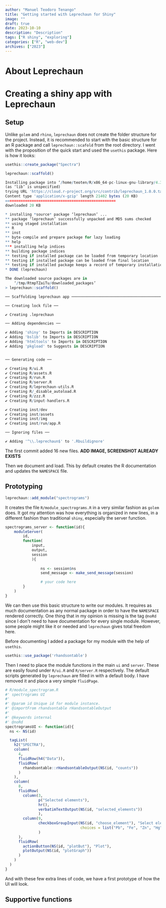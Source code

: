 ```yaml
---
author: "Manuel Teodoro Tenango"
title: "Getting started with Leprechaun for Shiny"
image: ""
draft: true
date: 2023-10-10
description: "Description"
tags: ["R shiny", "exploring"]
categories: ["R", "web-dev"]
archives: ["2023"]
---
```


# About Leprechaun

# Creating a shiny app with Leprechaun

## Setup
Unlike `golem` and `rhino`, `leprechaun` does not create the folder structure for the project. Instead, it is recommended to start with the basic structure for an R package and call `leprechaun::scafold` from the root directory. I went with the proposition of the quick start and used the `usethis` package. Here is how it looks:

```r
usethis::create_package("Spectra")

leprechaun::scaffold()
```

```r
Installing package into ‘/home/teoten/R/x86_64-pc-linux-gnu-library/4.3’
(as ‘lib’ is unspecified)
trying URL 'https://cloud.r-project.org/src/contrib/leprechaun_1.0.0.tar.gz'
Content type 'application/x-gzip' length 21402 bytes (20 KB)
==================================================
downloaded 20 KB

* installing *source* package ‘leprechaun’ ...
** package ‘leprechaun’ successfully unpacked and MD5 sums checked
** using staged installation
** R
** inst
** byte-compile and prepare package for lazy loading
** help
*** installing help indices
** building package indices
** testing if installed package can be loaded from temporary location
** testing if installed package can be loaded from final location
** testing if installed package keeps a record of temporary installation path
* DONE (leprechaun)

The downloaded source packages are in
	‘/tmp/RtmpTZaiTu/downloaded_packages’
> leprechaun::scaffold()

── Scaffolding leprechaun app ──────────────────────────────────────────────────

── Creating lock file ──

✔ Creating .leprechaun

── Adding dependencies ──

✔ Adding 'shiny' to Imports in DESCRIPTION
✔ Adding 'bslib' to Imports in DESCRIPTION
✔ Adding 'htmltools' to Imports in DESCRIPTION
✔ Adding 'pkgload' to Suggests in DESCRIPTION


── Generating code ──

✔ Creating R/ui.R
✔ Creating R/assets.R
✔ Creating R/run.R
✔ Creating R/server.R
✔ Creating R/leprechaun-utils.R
✔ Creating R/_disable_autoload.R
✔ Creating R/zzz.R
✔ Creating R/input-handlers.R

✔ Creating inst/dev
✔ Creating inst/assets
✔ Creating inst/img
✔ Creating inst/run/app.R

── Ignoring files ──

✔ Adding '^\\.leprechaun$' to '.Rbuildignore'
```

The first commit added 16 new files.
**ADD IMAGE, SCREENSHOT ALREADY EXISTS**

Then we document and load. This by default creates the R documentation and updates the `NAMESPACE` file.

## Prototyping

```r
leprechaun::add_module("spectrograms")
```

It creates the file `R/module_spectrograms.R` in a very similar fashion as `golem` does. It got my attention was how everything is organized in new lines, in a different fashion than traditional `shiny`, especially the server function.

```r
spectrograms_server <- function(id){
	moduleServer(
		id,
		function(
			input, 
			output, 
			session
			){
				
				ns <- session$ns
				send_message <- make_send_message(session)

				# your code here
		}
	)
}
```

We can then use this basic structure to write our modules. It requires as much documentation as any normal package in order to have the `NAMESPACE` rendered correctly. One thing that in my opinion is missing is the tag `@noRd` since I don't need to have documentation for every single module. However, some people might like it or needed and `leprechaun` gives total freedom here.

Before documenting I added a package for my module with the help of `usethis`.

```r
usethis::use_package('rhandsontable')
```

Then I need to place the module functions in the main `ui` and `server`. These are easily found under `R/ui.R` and `R/server.R` respectively. The default scripts generated by `leprechaun` are filled in with a default body. I have removed it and place a very simple `fluidPage`.

```r
# R/module_spectrogram.R
#' spectrograms UI
#' 
#' @param id Unique id for module instance.
#' @importFrom rhandsontable rHandsontableOutput
#' 
#' @keywords internal
#' @noRd
spectrogramsUI <- function(id){
  ns <- NS(id)

  tagList(
    h2("SPECTRA"),
    column(
      4,
      fluidRow(h4("Data")),
      fluidRow(
        rhandsontable::rHandsontableOutput(NS(id, "counts"))
      )
    ),
    column(
      8,
      fluidRow(
        column(3,
               p("Selected elements"),
               hr(),
               verbatimTextOutput(NS(id, "selected_elements"))
               ),
        column(9,
               checkboxGroupInput(NS(id, "choose_element"), "Select elements",
                                  choices = list("Pb", "Fe", "Zn", "Hg", "Au"))
               )
      ),
      fluidRow(
        actionButton(NS(id, "plotBut"), "Plot"),
        plotOutput(NS(id, "plotGraph"))
      )
    )
  )
}
```

And with these few extra lines of code, we have a first prototype of how the UI will look.

## Supportive functions

